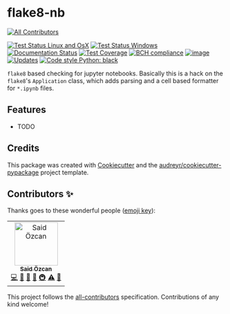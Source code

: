 # flake8-nb
[![All Contributors](https://img.shields.io/badge/all_contributors-1-orange.svg?style=flat-square)](#contributors)

[![Test Status Linux and OsX](https://api.travis-ci.org/s-weigand/flake8-nb.svg?branch=master)](https://travis-ci.org/s-weigand/flake8-nb)
[![Test Status Windows](https://ci.appveyor.com/api/projects/status/gf2hgt9p2vb8y08y/branch/master?svg=true)](https://ci.appveyor.com/project/s-weigand/flake8-nb/branch/master)
[![Documentation Status](https://readthedocs.org/projects/flake8-nb/badge/?version=latest)](https://flake8-nb.readthedocs.io/en/latest/?badge=latest)
[![Test Coverage](https://coveralls.io/repos/github/s-weigand/flake8-nb/badge.svg?branch=master)](https://coveralls.io/github/s-weigand/flake8-nb?branch=master)
[![BCH compliance](https://bettercodehub.com/edge/badge/s-weigand/flake8-nb?branch=master)](https://bettercodehub.com/)
[![image](https://api.codacy.com/project/badge/Grade/d02b436a637243a1b626b74d018c3bbe)](https://www.codacy.com/manual/s.weigand.phy/flake8-nb?utm_source=github.com&utm_medium=referral&utm_content=s-weigand/flake8-nb&utm_campaign=Badge_Grade)
[![Updates](https://pyup.io/repos/github/s-weigand/flake8-nb/shield.svg)](https://pyup.io/repos/github/s-weigand/flake8-nb/)
[![Code style Python: black](https://img.shields.io/badge/code%20style-black-000000.svg)](https://github.com/psf/black)

`flake8` based checking for jupyter notebooks.
Basically this is a hack on the `flake8`'s `Application` class, which adds parsing and a cell based formatter for `*.ipynb` files.

## Features

-   TODO

## Credits

This package was created with
[Cookiecutter](https://github.com/cookiecutter/cookiecutter) and the
[audreyr/cookiecutter-pypackage](https://github.com/audreyr/cookiecutter-pypackage)
project template.

## Contributors ✨

Thanks goes to these wonderful people ([emoji key](https://allcontributors.org/docs/en/emoji-key)):

<!-- ALL-CONTRIBUTORS-LIST:START - Do not remove or modify this section -->
<!-- prettier-ignore -->
<table>
  <tr>
    <td align="center"><a href="http://saidozcan.nl"><img src="https://avatars1.githubusercontent.com/u/1969638?v=4" width="100px;" alt="Said Özcan"/><br /><sub><b>Said Özcan</b></sub></a><br /><a href="https://github.com/s-weigand/flake8-nb/commits?author=s" title="Code">💻</a> <a href="#ideas-s" title="Ideas, Planning, & Feedback">🤔</a> <a href="#maintenance-s" title="Maintenance">🚧</a> <a href="#projectManagement-s" title="Project Management">📆</a> <a href="#infra-s" title="Infrastructure (Hosting, Build-Tools, etc)">🚇</a> <a href="https://github.com/s-weigand/flake8-nb/commits?author=s" title="Tests">⚠️</a> <a href="https://github.com/s-weigand/flake8-nb/commits?author=s" title="Documentation">📖</a></td>
  </tr>
</table>

<!-- ALL-CONTRIBUTORS-LIST:END -->

This project follows the [all-contributors](https://github.com/all-contributors/all-contributors) specification. Contributions of any kind welcome!